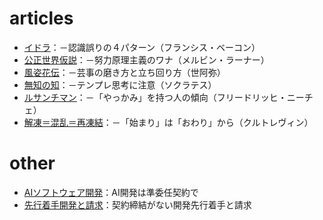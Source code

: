 # articles

- [イドラ](/article/idola.md)：－認識誤りの４パターン（フランシス・ベーコン）
- [公正世界仮説](/article/justworldhypothesis.md)：－努力原理主義のワナ（メルビン・ラーナー）
- [風姿花伝](/article/fuushikaden.md)：－芸事の磨き方と立ち回り方（世阿弥）
- [無知の知](/article/muchinochi.md)：－テンプレ思考に注意（ソクラテス）
- [ルサンチマン](/article/ressentiment.md)：－「やっかみ」を持つ人の傾向（フリードリッヒ・ニーチェ）
- [解凍＝混乱＝再凍結](/article/kaitokonransaitoketsu.md)：－「始まり」は「おわり」から（クルトレヴィン）

# other

- [AIソフトウェア開発](/article/aisoftware.md)：AI開発は準委任契約で
- [先行着手開発と請求](/article/aisoftware.md)：契約締結がない開発先行着手と請求
